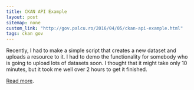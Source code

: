 ```yaml
---
title: CKAN API Example
layout: post
sitemap: none
custom_link: "http://gov.palcu.ro/2016/04/05/ckan-api-example.html"
tags: ckan gov
---
```


Recently, I had to make a simple script that creates a new dataset and uploads a resource to it. I had to demo the functionality for somebody who is going to upload lots of datasets soon. I thought that it might take only 10 minutes, but it took me well over 2 hours to get it finished.

[Read more](http://gov.palcu.ro/2016/04/05/ckan-api-example.html).
